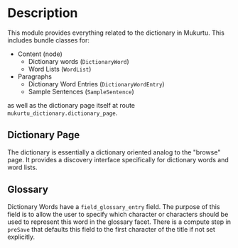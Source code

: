 # Description
This module provides everything related to the dictionary in Mukurtu. This includes bundle classes for:
  * Content (node)
    * Dictionary words (`DictionaryWord`)
    * Word Lists (`WordList`)
  * Paragraphs
    * Dictionary Word Entries (`DictionaryWordEntry`)
    * Sample Sentences (`SampleSentence`)

as well as the dictionary page itself at route `mukurtu_dictionary.dictionary_page`.

## Dictionary Page
The dictionary is essentially a dictionary oriented analog to the "browse" page. It provides a discovery interface specifically for dictionary words and word lists.

## Glossary
Dictionary Words have a `field_glossary_entry` field. The purpose of this field is to allow the user to specify which character or characters should be used to represent this word in the glossary facet. There is a compute step in `preSave` that defaults this field to the first character of the title if not set explicitly.


